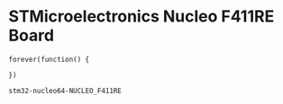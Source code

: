 # STMicroelectronics Nucleo F411RE Board
```sim
forever(function() {

})
```

```package
stm32-nucleo64-NUCLEO_F411RE
```